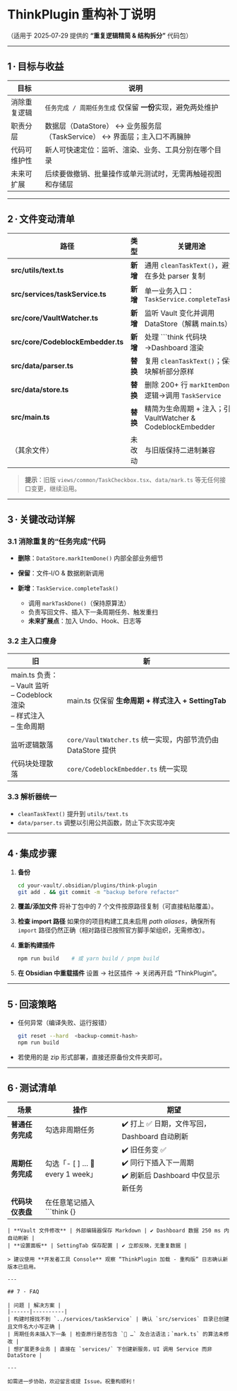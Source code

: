 # ThinkPlugin 重构补丁说明

（适用于 2025‑07‑29 提供的 **“重复逻辑精简 & 结构拆分”** 代码包）

---

## 1 · 目标与收益

| 目标     | 说明                                                |
| ------ | ------------------------------------------------- |
| 消除重复逻辑 | `任务完成 / 周期任务生成` 仅保留 **一份**实现，避免两处维护               |
| 职责分层   | 数据层（DataStore） ↔ 业务服务层（TaskService） ↔ 界面层；主入口不再臃肿 |
| 代码可维护性 | 新人可快速定位：监听、渲染、业务、工具分别在哪个目录                        |
| 未来可扩展  | 后续要做撤销、批量操作或单元测试时，无需再触碰视图和存储层                     |

---

## 2 · 文件变动清单

| 路径                                | 类型     | 关键用途                                             |
| --------------------------------- | ------ | ------------------------------------------------ |
| **src/utils/text.ts**             | **新增** | 通用 `cleanTaskText()`，避免在多处 parser 复制             |
| **src/services/taskService.ts**   | **新增** | 单一业务入口：`TaskService.completeTask()`              |
| **src/core/VaultWatcher.ts**      | **新增** | 监听 Vault 变化并调用 DataStore（解耦 main.ts）             |
| **src/core/CodeblockEmbedder.ts** | **新增** | 处理 \`\`\`think 代码块→Dashboard 渲染                  |
| **src/data/parser.ts**            | **替换** | 复用 `cleanTaskText()`；保持块解析部分原样                   |
| **src/data/store.ts**             | **替换** | 删除 200+ 行 `markItemDone` 逻辑→调用 `TaskService`     |
| **src/main.ts**                   | **替换** | 精简为生命周期 + 注入；引用 VaultWatcher & CodeblockEmbedder |
| （其余文件）                            | 未改动    | 与旧版保持二进制兼容                                       |

> **提示**：旧版 `views/common/TaskCheckbox.tsx`、`data/mark.ts` 等无任何接口变更，继续沿用。

---

## 3 · 关键改动详解

### 3.1 消除重复的“任务完成”代码

* **删除**：`DataStore.markItemDone()` 内部全部业务细节
* **保留**：文件‑I/O & 数据刷新调用
* **新增**：`TaskService.completeTask()`

  * 调用 `markTaskDone()`（保持原算法）
  * 负责写回文件、插入下一条周期任务、触发重扫
  * **未来扩展点**：加入 Undo、Hook、日志等

### 3.2 主入口瘦身

| 旧                                                               | 新                                               |
| --------------------------------------------------------------- | ----------------------------------------------- |
| main.ts 负责：<br>– Vault 监听<br>– Codeblock 渲染<br>– 样式注入<br>– 生命周期 | main.ts 仅保留 **生命周期 + 样式注入 + SettingTab**        |
| 监听逻辑散落                                                          | `core/VaultWatcher.ts` 统一实现，内部节流仍由 DataStore 提供 |
| 代码块处理散落                                                         | `core/CodeblockEmbedder.ts` 统一实现                |

### 3.3 解析器统一

* `cleanTaskText()` 提升到 `utils/text.ts`
* `data/parser.ts` 调整以引用公共函数，防止下次实现冲突

---

## 4 · 集成步骤

1. **备份**

   ```bash
   cd your-vault/.obsidian/plugins/think-plugin
   git add . && git commit -m "backup before refactor"
   ```

2. **覆盖/添加文件**
   将补丁包中的 7 个文件按原路径复制（可直接粘贴覆盖）。

3. **检查 import 路径**
   如果你的项目构建工具未启用 *path aliases*，确保所有 `import` 路径仍然正确（相对路径已按照官方脚手架组织，无需修改）。

4. **重新构建插件**

   ```bash
   npm run build    # 或 yarn build / pnpm build
   ```

5. **在 Obsidian 中重载插件**
   设置 → 社区插件 → 关闭再开启 “ThinkPlugin”。

---

## 5 · 回滚策略

* 任何异常（编译失败、运行报错）

  ```bash
  git reset --hard  <backup‑commit‑hash>
  npm run build
  ```
* 若使用的是 zip 形式部署，直接还原备份文件夹即可。

---

## 6 · 测试清单

| 场景         | 操作                           | 期望                                                    |
| ---------- | ---------------------------- | ----------------------------------------------------- |
| **普通任务完成** | 勾选非周期任务                      | ✔️ 打上 ✅ 日期，文件写回，Dashboard 自动刷新                        |
| **周期任务完成** | 勾选「- \[ ] … 🔁 every 1 week」 | ✔️ 旧任务变 ✅<br>✔️ 同行下插入下一周期<br>✔️ 刷新后 Dashboard 中仅显示新任务 |
| **代码块仪表盘** | 在任意笔记插入 \`\`\`think {}       |                                                       |

```| ✔️ 默认仪表盘渲染；Ctrl/Cmd+点击折叠正常 |
| **Vault 文件修改** | 外部编辑器保存 Markdown | ✔️ Dashboard 数据 250 ms 内自动刷新 |
| **设置面板** | SettingTab 保存配置 | ✔️ 立即反映，无重复数据 |

> 建议使用 **开发者工具 Console** 观察 “ThinkPlugin 加载 - 重构版” 日志确认新版本已启用。

---

## 7 · FAQ

| 问题 | 解决方案 |
|------|----------|
| 构建时报找不到 `../services/taskService` | 确认 `src/services` 目录已创建且文件名大小写正确 |
| 周期任务未插入下一条 | 检查原行是否包含 `🔁 …` 及合法语法；`mark.ts` 的算法未修改 |
| 想扩展更多业务 | 直接在 `services/` 下创建新服务，UI 调用 Service 而非 DataStore |

---

如需进一步协助，欢迎留言或提 Issue。祝重构顺利！
```

